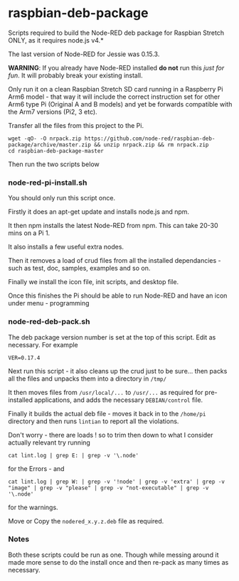 # raspbian-deb-package

Scripts required to build the Node-RED deb package for Raspbian Stretch ONLY,
as it requires node.js v4.* 

The last version of Node-RED for Jessie was 0.15.3.

**WARNING**: If you already have Node-RED installed **do not** run this *just for fun*. It will probably break your existing install.

Only run it on a clean Raspbian Stretch SD card running in a Raspberry Pi Arm6 model -
that way it will include the correct instruction set for other Arm6 type Pi (Original
A and B models) and yet be forwards compatible with the Arm7 versions (Pi2, 3 etc).

Transfer all the files from this project to the Pi.

    wget -qO- -O nrpack.zip https://github.com/node-red/raspbian-deb-package/archive/master.zip && unzip nrpack.zip && rm nrpack.zip
    cd raspbian-deb-package-master

Then run the two scripts below

### node-red-pi-install.sh

You should only run this script once.

Firstly it does an apt-get update and installs node.js and npm.

It then npm installs the latest Node-RED from npm. This can take 20-30 mins on a Pi 1.

It also installs a few useful extra nodes.

Then it removes a load of crud files from all the installed dependancies -
such as test, doc, samples, examples and so on.

Finally we install the icon file, init scripts, and desktop file.

Once this finishes the Pi should be able to run Node-RED and have an icon under
menu - programming

### node-red-deb-pack.sh

The deb package version number is set at the top of this script. Edit as necessary.
For example

    VER=0.17.4

Next run this script - it also cleans up the crud just to be sure... then packs
all the files and unpacks them into a directory in `/tmp/`

It then moves files from `/usr/local/...` to `/usr/...`  as required for pre-installed applications, and adds the necessary `DEBIAN/control` file.

Finally it builds the actual deb file - moves it back in to the `/home/pi` directory and then runs `lintian` to report all the violations.

Don't worry - there are loads ! so to trim then down to what I consider actually relevant try running

    cat lint.log | grep E: | grep -v '\.node'

for the Errors - and

    cat lint.log | grep W: | grep -v '!node' | grep -v 'extra' | grep -v "image" | grep -v "please" | grep -v "not-executable" | grep -v '\.node'

for the warnings.

Move or Copy the `nodered_x.y.z.deb` file as required.

### Notes

Both these scripts could be run as one. Though while messing around it made more sense to do the install once and then re-pack as many times as necessary.
